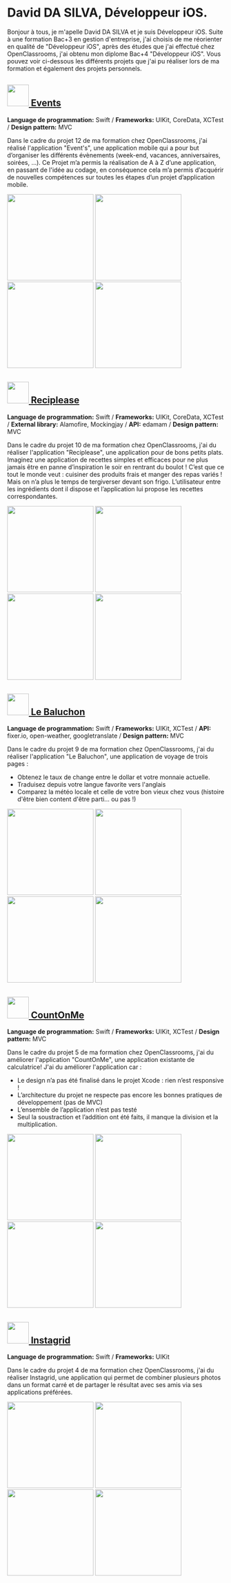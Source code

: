 # David DA SILVA, Développeur iOS.

Bonjour à tous, je m'apelle David DA SILVA et je suis Développeur iOS. Suite à une formation Bac+3 en gestion d'entreprise, j'ai choisis de me réorienter en qualité de "Développeur iOS", après des études que j'ai effectué chez OpenClassrooms, j'ai obtenu mon diplome Bac+4 "Développeur iOS". Vous pouvez voir ci-dessous les différents projets que j'ai pu réaliser lors de ma formation et également des projets personnels.

## [<img src=AppsIcons/EventLogo.png width="50"> Events](https://github.com/David-DaSilva7/Event's)
**Language de programmation:** Swift / **Frameworks:** UIKit, CoreData, XCTest / **Design pattern:** MVC

Dans le cadre du projet 12 de ma formation chez OpenClassrooms, j'ai réalisé l'application "Event's", une application mobile qui a pour but d’organiser les différents évènements (week-end, vacances, anniversaires, soirées, …). Ce Projet m’a permis la réalisation de A à Z d’une application, en passant de l'idée au codage, en conséquence cela m’a permis d’acquérir de nouvelles compétences sur toutes les étapes d’un projet d’application mobile.

<img src=imagePhone/imageEvent1.png width="200"> <img src=imagePhone/imageEvent2.png width="200"> <img src=imagePhone/imageEvent3.png width="200"> <img src=imagePhone/imageEvent4.png width="200">

## [<img src=AppsIcons/RecipleaseLogo.png width="50"> Reciplease](https://github.com/David-DaSilva7/Reciplease)
**Language de programmation:** Swift / **Frameworks:** UIKit, CoreData, XCTest / **External library:** Alamofire, Mockingjay / **API:** edamam / **Design pattern:** MVC

Dans le cadre du projet 10 de ma formation chez OpenClassrooms, j'ai du réaliser l'application "Reciplease", une application pour de bons petits plats. Imaginez une application de recettes simples et efficaces pour ne plus jamais être en panne d’inspiration le soir en rentrant du boulot ! C’est que ce tout le monde veut : cuisiner des produits frais et manger des repas variés ! Mais on n’a plus le temps de tergiverser devant son frigo.
L’utilisateur entre les ingrédients dont il dispose et l’application lui propose les recettes correspondantes. 

<img src=imagePhone/imageReciplease1.png width="200"> <img src=imagePhone/imageReciplease2.png width="200"> <img src=imagePhone/imageReciplease3.png width="200"> <img src=imagePhone/imageReciplease4.png width="200">

## [<img src=AppsIcons/LeBaluchonLogo.png width="50"> Le Baluchon](https://github.com/David-DaSilva7/LeBaluchon)
**Language de programmation:** Swift / **Frameworks:** UIKit, XCTest / **API:** fixer.io, open-weather, googletranslate / **Design pattern:** MVC

Dans le cadre du projet 9 de ma formation chez OpenClassrooms, j'ai du réaliser l'application "Le Baluchon", une application de voyage de trois pages :
- Obtenez le taux de change entre le dollar et votre monnaie actuelle.
- Traduisez depuis votre langue favorite vers l'anglais
- Comparez la météo locale et celle de votre bon vieux chez vous (histoire d'être bien content d'être parti... ou pas !)

<img src=imagePhone/imageLeBaluchon1.png width="200"> <img src=imagePhone/imageLeBaluchon2.png width="200"> <img src=imagePhone/imageLeBaluchon3.png width="200"> <img src=imagePhone/imageLeBaluchon4.png width="200">

## [<img src=AppsIcons/CountOnMeLogo.png width="50"> CountOnMe](https://github.com/David-DaSilva7/Projet_CountOnMe)
**Language de programmation:** Swift / **Frameworks:** UIKit, XCTest / **Design pattern:** MVC

Dans le cadre du projet 5 de ma formation chez OpenClassrooms, j'ai du améliorer l'application "CountOnMe", une application existante de calculatrice! J'ai du améliorer l'application car :
- Le design n’a pas été finalisé dans le projet Xcode : rien n’est responsive !
- L’architecture du projet ne respecte pas encore les bonnes pratiques de développement (pas de MVC)
- L’ensemble de l’application n’est pas testé
- Seul la soustraction et l’addition ont été faits, il manque la division et la multiplication.

<img src=imagePhone/imageCountOnMe1.png width="200"> <img src=imagePhone/imageCountOnMe2.png width="200"> <img src=imagePhone/imageCountOnMe3.png width="200"> <img src=imagePhone/imageCountOnMe4.png width="200">

## [<img src=AppsIcons/Instagrid.png width="50"> Instagrid](https://github.com/David-DaSilva7/Instagrid)
**Language de programmation:** Swift / **Frameworks:** UIKit

Dans le cadre du projet 4 de ma formation chez OpenClassrooms, j'ai du réaliser Instagrid, une application qui permet de combiner plusieurs photos dans un format carré et de partager le résultat avec ses amis via ses applications préférées.

<img src=imagePhone/imageInstagrid1.png width="200"> <img src=imagePhone/imageInstagrid2.png width="200"> <img src=imagePhone/imageInstagrid3.png width="200"> <img src=imagePhone/imageInstagrid4.png width="200">

<!--
**David-DaSilva7/David-DaSilva7** is a ✨ _special_ ✨ repository because its `README.md` (this file) appears on your GitHub profile.

Here are some ideas to get you started:

- 🔭 I’m currently working on ...
- 🌱 I’m currently learning ...
- 👯 I’m looking to collaborate on ...
- 🤔 I’m looking for help with ...
- 💬 Ask me about ...
- 📫 How to reach me: ...
- 😄 Pronouns: ...
- ⚡ Fun fact: ...
-->
